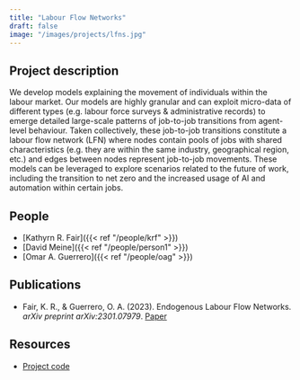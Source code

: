 ```yaml
---
title: "Labour Flow Networks"
draft: false
image: "/images/projects/lfns.jpg"
---
```



## Project description


We develop models explaining the movement of individuals within the labour market.
Our models are highly granular and can exploit micro-data of different types (e.g. labour force surveys & administrative records) to emerge detailed large-scale patterns of job-to-job transitions from agent-level behaviour.
Taken collectively, these job-to-job transitions constitute a labour flow network (LFN) where nodes contain pools of jobs with shared characteristics (e.g. they are within the same industry, geographical region, etc.) and edges between nodes represent job-to-job movements.
These models can be leveraged to explore scenarios related to the future of work, including the transition to net zero and the increased usage of AI and automation within certain jobs.



## People

* [Kathyrn R. Fair]({{< ref "/people/krf" >}}) 
* [David Meine]({{< ref "/people/person1" >}}) 
* [Omar A. Guerrero]({{< ref "/people/oag" >}}) 



## Publications

* Fair, K. R., & Guerrero, O. A. (2023). Endogenous Labour Flow Networks. *arXiv preprint arXiv:2301.07979*. [Paper](https://arxiv.org/abs/2301.07979)



## Resources

* [Project code](https://github.com/alan-turing-institute/UK-LabourFlowNetwork-Model)